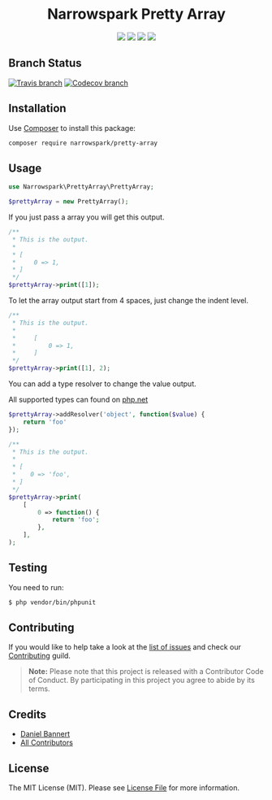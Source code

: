 <h1 align="center">Narrowspark Pretty Array</h1>
<p align="center">
    <a href="https://github.com/narrowspark/pretty-array/releases"><img src="https://img.shields.io/packagist/v/narrowspark/pretty-array.svg?style=flat-square"></a>
    <a href="https://php.net/"><img src="https://img.shields.io/badge/php-%5E7.2.0-8892BF.svg?style=flat-square"></a>
    <a href="https://codecov.io/gh/narrowspark/pretty-array"><img src="https://img.shields.io/codecov/c/github/narrowspark/pretty-array/master.svg?style=flat-square"></a>
    <a href="http://opensource.org/licenses/MIT"><img src="https://img.shields.io/badge/license-MIT-brightgreen.svg?style=flat-square"></a>
</p>

Branch Status
------------
[![Travis branch](https://img.shields.io/travis/narrowspark/pretty-array/master.svg?style=flat-square)](https://travis-ci.org/narrowspark/pretty-array)
[![Codecov branch](https://img.shields.io/codecov/c/github/narrowspark/pretty-array/master.svg?style=flat-square)](https://codecov.io/gh/narrowspark/pretty-array/branch/master)

Installation
-------------

Use [Composer](https://getcomposer.org/) to install this package:

```sh
composer require narrowspark/pretty-array
```

Usage
-------------

```php
use Narrowspark\PrettyArray\PrettyArray;

$prettyArray = new PrettyArray();
```

If you just pass a array you will get this output.

```php
/**
 * This is the output.
 * 
 * [
 *     0 => 1,
 * ]
 */
$prettyArray->print([1]);
```

To let the array output start from 4 spaces, just change the indent level.

```php
/**
 * This is the output.
 * 
 *     [
 *         0 => 1,
 *     ]
 */
$prettyArray->print([1], 2);
```

You can add a type resolver to change the value output.

All supported types can found on [php.net](http://php.net/manual/en/function.gettype.php)

```php
$prettyArray->addResolver('object', function($value) {
    return 'foo'
});

/**
 * This is the output.
 * 
 * [
 *    0 => 'foo',
 * ]
 */
$prettyArray->print(
    [
        0 => function() {
            return 'foo'; 
        },
    ],
);
```

Testing
-------------

You need to run:
``` bash
$ php vendor/bin/phpunit
```

Contributing
------------

If you would like to help take a look at the [list of issues](http://github.com/narrowspark/testing-helper/issues) and check our [Contributing](CONTRIBUTING.md) guild.

> **Note:** Please note that this project is released with a Contributor Code of Conduct. By participating in this project you agree to abide by its terms.

Credits
-------------

- [Daniel Bannert](https://github.com/prisis)
- [All Contributors](../../contributors)

License
-------------

The MIT License (MIT). Please see [License File](LICENSE) for more information.
